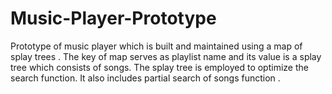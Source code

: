 # Music-Player-Prototype

Prototype of music player which is built and maintained using a map of splay trees . The key of map serves as playlist name and its value is a splay tree which consists of songs. The splay tree is employed to optimize the search function. It also includes partial search of songs function .
